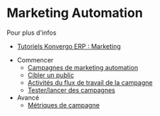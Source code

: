 # Marketing Automation

<div class="alert alert-secondary">
<p class="alert-title">
Pour plus d'infos</p><ul>
<li><p><a href="https://www.odoo.com/slides/marketing-27">Tutoriels Konvergo ERP : Marketing</a></p></li>
</ul>
</div>

  * Commencer
    * [Campagnes de marketing automation](marketing_automation/getting_started/first_campaign)
    * [Cibler un public](marketing_automation/getting_started/target_audience)
    * [Activités du flux de travail de la campagne](marketing_automation/getting_started/workflow_activities)
    * [Tester/lancer des campagnes](marketing_automation/getting_started/testing_running)
  * Avancé
    * [Métriques de campagne](marketing_automation/advanced/understanding_metrics)

